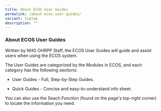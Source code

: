 ```yaml
---
title: About ECOS User Guides
permalink: /about-ecos-user-guides/
variant: tiptap
description: ""
---
```

<h3><strong>About ECOS User Guides</strong></h3>
<p>Written by NHG OHRPP Staff, the ECOS User Guides will guide and assist
users when using the ECOS system.</p>
<p>The User Guides are categorized by the Modules in ECOS, and each category
has the following sections:</p>
<ul data-tight="true" class="tight">
<li>
<p>User Guides - Full, Step-by-Step Guides.</p>
</li>
<li>
<p>Quick Guides - Concise and easy-to-understand info sheet.</p>
</li>
</ul>
<p>You can also use the Seach Function (found on the page's top-right corner)
to locate the information you need.</p>
<p></p>